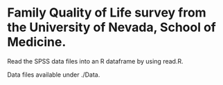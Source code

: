 # Family Quality of Life survey from the University of Nevada, School of Medicine.

Read the SPSS data files into an R dataframe by using read.R. 

Data files available under ./Data.
